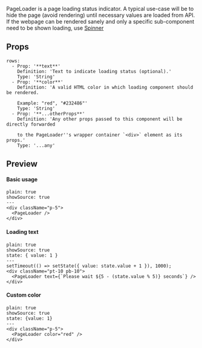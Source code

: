 PageLoader is a page loading status indicator. A typical use-case will be to hide the page (avoid rendering) until necessary values are loaded from API. If the webpage can be rendered sanely and only a specific sub-component need to be shown loading, use [Spinner](https://neeto-ui.netlify.app/#/spinner)

## Props

```table
rows:
  - Prop: '**text**'
    Definition: 'Text to indicate loading status (optional).'
    Type: 'String'
  - Prop: '**color**'
    Definition: 'A valid HTML color in which loading component should be rendered.

    Example: "red", "#232486"'
    Type: 'String'
  - Prop: '**...otherProps**'
    Definition: 'Any other props passed to this component will be directly forwarded

    to the PageLoader''s wrapper container `<div>` element as its props.'
    Type: '...any'
```

## Preview

#### Basic usage

```react
plain: true
showSource: true
---
<div className="p-5">
  <PageLoader />
</div>
```

#### Loading text

```react
plain: true
showSource: true
state: { value: 1 }
---
setTimeout(() => setState({ value: state.value + 1 }), 1000);
<div className="pt-10 pb-10">
  <PageLoader text={`Please wait ${5 - (state.value % 5)} seconds`} />
</div>
```

#### Custom color

```react
plain: true
showSource: true
state: {value: 1}
---
<div className="p-5">
  <PageLoader color="red" />
</div>
```
